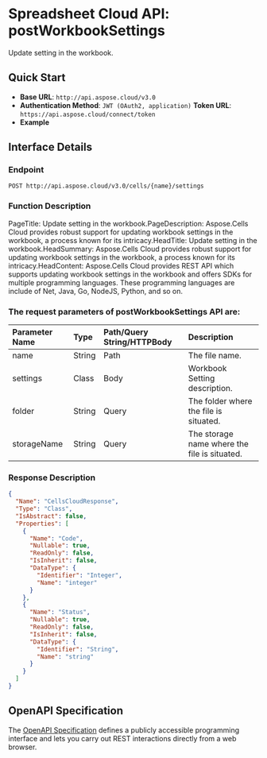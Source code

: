 # **Spreadsheet Cloud API: postWorkbookSettings**

Update setting in the workbook. 


## **Quick Start**

- **Base URL**: `http://api.aspose.cloud/v3.0`
- **Authentication Method**: `JWT (OAuth2, application)`  **Token URL**: `https://api.aspose.cloud/connect/token`
- **Example** 

## **Interface Details**

### **Endpoint** 

```
POST http://api.aspose.cloud/v3.0/cells/{name}/settings
```
### **Function Description**
PageTitle: Update setting in the workbook.PageDescription: Aspose.Cells Cloud provides robust support for updating workbook settings in the workbook, a process known for its intricacy.HeadTitle: Update setting in the workbook.HeadSummary: Aspose.Cells Cloud provides robust support for updating workbook settings in the workbook, a process known for its intricacy.HeadContent: Aspose.Cells Cloud provides REST API which supports updating workbook settings in the workbook and offers SDKs for multiple programming languages. These programming languages are include of Net, Java, Go, NodeJS, Python, and so on.

### The request parameters of **postWorkbookSettings** API are: 

| Parameter Name | Type | Path/Query String/HTTPBody | Description | 
| :- | :- | :- |:- | 
|name|String|Path|The file name.|
|settings|Class|Body|Workbook Setting description.|
|folder|String|Query|The folder where the file is situated.|
|storageName|String|Query|The storage name where the file is situated.|

### **Response Description**
```json
{
  "Name": "CellsCloudResponse",
  "Type": "Class",
  "IsAbstract": false,
  "Properties": [
    {
      "Name": "Code",
      "Nullable": true,
      "ReadOnly": false,
      "IsInherit": false,
      "DataType": {
        "Identifier": "Integer",
        "Name": "integer"
      }
    },
    {
      "Name": "Status",
      "Nullable": true,
      "ReadOnly": false,
      "IsInherit": false,
      "DataType": {
        "Identifier": "String",
        "Name": "string"
      }
    }
  ]
}
```


## OpenAPI Specification

The [OpenAPI Specification](https://reference.aspose.cloud/cells/#/WorkbookController/PostWorkbookSettings) defines a publicly accessible programming interface and lets you carry out REST interactions directly from a web browser.
